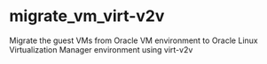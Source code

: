 # migrate_vm_virt-v2v
Migrate the guest VMs from Oracle VM environment to Oracle Linux Virtualization Manager environment using virt-v2v
